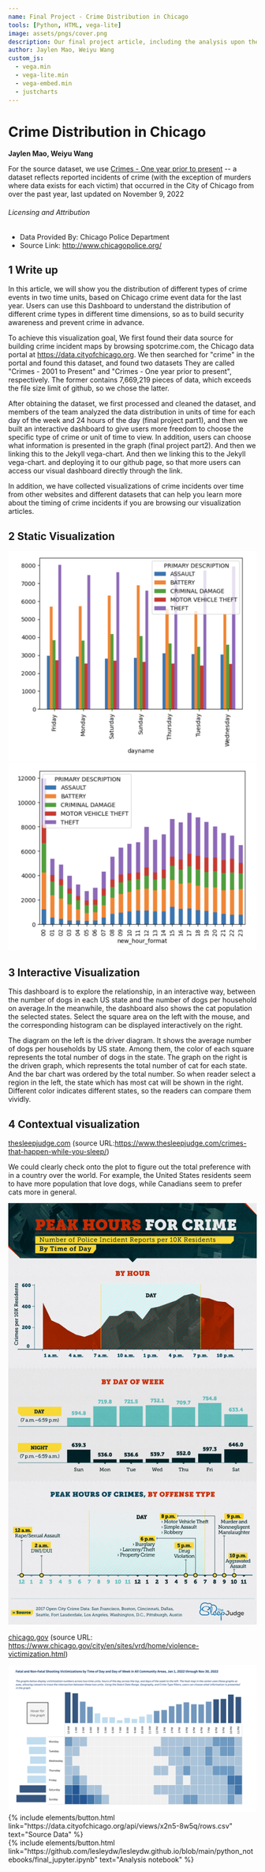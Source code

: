 ```yaml
---
name: Final Project - Crime Distribution in Chicago
tools: [Python, HTML, vega-lite]
image: assets/pngs/cover.png
description: Our final project article, including the analysis upon the topic and the related plots.
author: Jaylen Mao, Weiyu Wang
custom_js:
  - vega.min
  - vega-lite.min
  - vega-embed.min
  - justcharts
---
```



# Crime Distribution in Chicago

<b>Jaylen Mao, Weiyu Wang</b>

For the source dataset, we use [Crimes - One year prior to present](https://data.cityofchicago.org/Public-Safety/Crimes-One-year-prior-to-present/x2n5-8w5q/data) -- a dataset reflects reported incidents of crime (with the exception of murders where data exists for each victim) that occurred in the City of Chicago from over the past year, last updated on November 9, 2022

###### Licensing and Attribution
- Data Provided By: Chicago Police Department
- Source Link: http://www.chicagopolice.org/

## 1 Write up

In this article, we will show you the distribution of different types of crime events in two time units, based on Chicago crime event data for the last year. Users can use this Dashboard to understand the distribution of different crime types in different time dimensions, so as to build security awareness and prevent crime in advance. 

To achieve this visualization goal, We first found their data source for building crime incident maps by browsing spotcrime.com, the Chicago data portal at https://data.cityofchicago.org. We then searched for "crime" in the portal and found this dataset, and found two datasets They are called "Crimes - 2001 to Present" and "Crimes - One year prior to present", respectively. The former contains 7,669,219 pieces of data, which exceeds the file size limit of github, so we chose the latter.

After obtaining the dataset, we first processed and cleaned the dataset, and members of the team analyzed the data distribution in units of time for each day of the week and 24 hours of the day (final project part1), and then we built an interactive dashboard to give users more freedom to choose the specific type of crime or unit of time to view. In addition, users can choose what information is presented in the graph (final project part2). And then we linking this to the Jekyll vega-chart. And then we linking this to the Jekyll vega-chart. and deploying it to our github page, so that more users can access our visual dashboard directly through the link.

In addition, we have collected visualizations of crime incidents over time from other websites and different datasets that can help you learn more about the timing of crime incidents if you are browsing our visualization articles.

## 2 Static Visualization

<img src="../assets/pngs/fig1.png" alt="image"/>


<img src="../assets/pngs/fig2.png" alt="image"/>


## 3 Interactive Visualization

This dashboard is to explore the relationship, in an interactive way, between the number of dogs in each US state and the number of dogs per household on average.In the meanwhile, the dashboard also shows the cat population the selected states. Select the square area on the left with the mouse, and the corresponding histogram can be displayed interactively on the right.  

The diagram on the left is the driver diagram. It shows the average number of dogs per households by US state. Among them, the color of each square represents the total number of dogs in the state. The graph on the right is the driven graph, which represents the total number of cat for each state. And the bar chart was ordered by the total number. So when reader select a region in the left, the state which has most cat will be shown in the right. Different color indicates different states, so the readers can compare them vividly. 

<vegachart schema-url="{{ site.baseurl }}/assets/json/final.json" style="width: 60%"></vegachart>

## 4 Contextual visualization

[thesleepjudge.com](https://www.thesleepjudge.com/crimes-that-happen-while-you-sleep/) (source URL:https://www.thesleepjudge.com/crimes-that-happen-while-you-sleep/)

We could clearly check onto the plot to figure out the total preference with in a country over the world. For example, the United States residents seem to have more population that love dogs, while Canadians seem to prefer cats more in general.

<img src="../assets/pngs/refer1.png" alt="image"/>

[chicago.gov](https://www.chicago.gov/city/en/sites/vrd/home/violence-victimization.html) (source URL: https://www.chicago.gov/city/en/sites/vrd/home/violence-victimization.html)



<img src="../assets/pngs/refer2.png" alt="image"  />



<div class="left">
{% include elements/button.html link="https://data.cityofchicago.org/api/views/x2n5-8w5q/rows.csv" text="Source Data" %}
</div>

<div class="right">
{% include elements/button.html link="https://github.com/lesleydw/lesleydw.github.io/blob/main/python_notebooks/final_jupyter.ipynb" text="Analysis notebook" %}
</div>